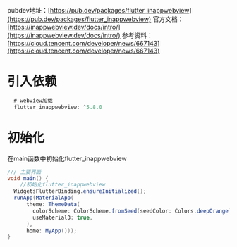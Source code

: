 
pubdev地址：[https://pub.dev/packages/flutter_inappwebview](https://pub.dev/packages/flutter_inappwebview)
官方文档：[https://inappwebview.dev/docs/intro/](https://inappwebview.dev/docs/intro/)
参考资料：[https://cloud.tencent.com/developer/news/667143](https://cloud.tencent.com/developer/news/667143)
# 引入依赖
```java
  # webview加载
  flutter_inappwebview: ^5.8.0
```
# 初始化
在main函数中初始化flutter_inappwebview
```java
/// 主要界面
void main() {
    //初始化flutter_inappwebview
  WidgetsFlutterBinding.ensureInitialized();
  runApp(MaterialApp(
      theme: ThemeData(
        colorScheme: ColorScheme.fromSeed(seedColor: Colors.deepOrange),
        useMaterial3: true,
      ),
      home: MyApp()));
}
```
